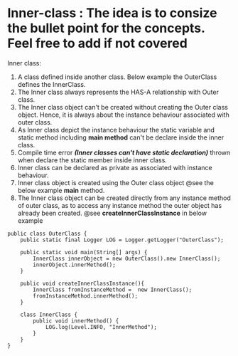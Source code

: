 # Inner-class : The idea is to consize the bullet point for the concepts. Feel free to add if not covered

Inner class: 
  1. A class defined inside another class. Below example the OuterClass defines the InnerClass. 
  2. The Inner class always represents the HAS-A relationship with Outer class. 
  3. The Inner class object can't be created without creating the Outer class object. Hence, 
  it is always about the instance behaviour associated with outer class.
  4. As Inner class depict the instance behaviour the static variable and static 
  method including **main method** can't be declare inside the inner class.
  5. Compile time error ***(Inner classes can't have static declaration)*** thrown when declare the 
  static member inside inner class.
  6. Inner class can be declared as private as associated with instance behaviour.
  7. Inner class object is created using the Outer class object @see the below example **main** method.
  8. The Inner class object can be created directly from any instance method of outer class,
  as to access any instance method the outer object has already been created. @see **createInnerClassInstance** in below example
  
```
public class OuterClass {
    public static final Logger LOG = Logger.getLogger("OuterClass");

    public static void main(String[] args) {
        InnerClass innerObject = new OuterClass().new InnerClass();
        innerObject.innerMethod();
    }
    
    public void createInnerClassInstance(){
        InnerClass fromInstanceMethod =  new InnerClass();
        fromInstanceMethod.innerMethod();
    }

    class InnerClass {
        public void innerMethod() {
            LOG.log(Level.INFO, "InnerMethod");
        }
    }
}
```
